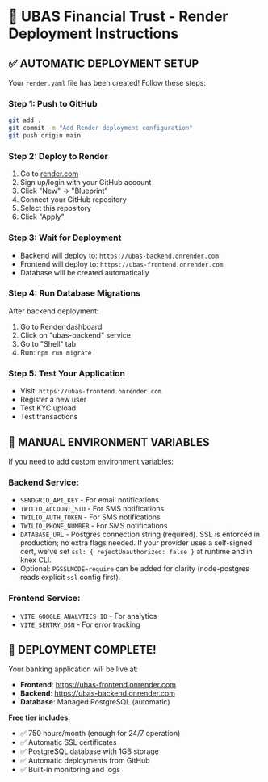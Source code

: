 # 🚀 UBAS Financial Trust - Render Deployment Instructions

## ✅ **AUTOMATIC DEPLOYMENT SETUP**

Your `render.yaml` file has been created! Follow these steps:

### **Step 1: Push to GitHub**
```bash
git add .
git commit -m "Add Render deployment configuration"
git push origin main
```

### **Step 2: Deploy to Render**
1. Go to [render.com](https://render.com)
2. Sign up/login with your GitHub account
3. Click "New" → "Blueprint"
4. Connect your GitHub repository
5. Select this repository
6. Click "Apply"

### **Step 3: Wait for Deployment**
- Backend will deploy to: `https://ubas-backend.onrender.com`
- Frontend will deploy to: `https://ubas-frontend.onrender.com`
- Database will be created automatically

### **Step 4: Run Database Migrations**
After backend deployment:
1. Go to Render dashboard
2. Click on "ubas-backend" service
3. Go to "Shell" tab
4. Run: `npm run migrate`

### **Step 5: Test Your Application**
- Visit: `https://ubas-frontend.onrender.com`
- Register a new user
- Test KYC upload
- Test transactions

## 🔧 **MANUAL ENVIRONMENT VARIABLES**

If you need to add custom environment variables:

### **Backend Service:**
- `SENDGRID_API_KEY` - For email notifications
- `TWILIO_ACCOUNT_SID` - For SMS notifications
- `TWILIO_AUTH_TOKEN` - For SMS notifications
- `TWILIO_PHONE_NUMBER` - For SMS notifications
 - `DATABASE_URL` - Postgres connection string (required). SSL is enforced in production; no extra flags needed. If your provider uses a self-signed cert, we've set `ssl: { rejectUnauthorized: false }` at runtime and in knex CLI.
 - Optional: `PGSSLMODE=require` can be added for clarity (node-postgres reads explicit `ssl` config first).

### **Frontend Service:**
- `VITE_GOOGLE_ANALYTICS_ID` - For analytics
- `VITE_SENTRY_DSN` - For error tracking

## 🎉 **DEPLOYMENT COMPLETE!**

Your banking application will be live at:
- **Frontend**: https://ubas-frontend.onrender.com
- **Backend**: https://ubas-backend.onrender.com
- **Database**: Managed PostgreSQL (automatic)

**Free tier includes:**
- ✅ 750 hours/month (enough for 24/7 operation)
- ✅ Automatic SSL certificates
- ✅ PostgreSQL database with 1GB storage
- ✅ Automatic deployments from GitHub
- ✅ Built-in monitoring and logs

